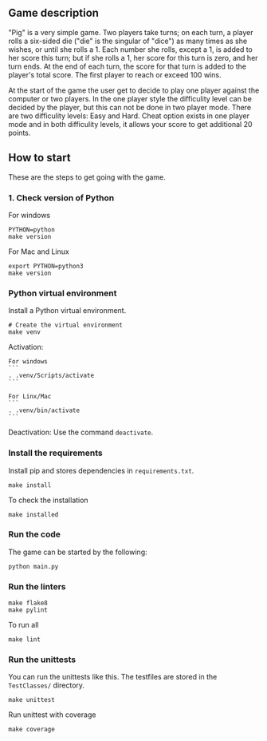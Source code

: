 Game description
--------------------------

"Pig" is a very simple game. Two players take turns; on each turn, a player rolls a six-sided die ("die" is the singular of "dice") as many times as she wishes, or until she rolls a 1. Each number she rolls, except a 1, is added to her score this turn; but if she rolls a 1, her score for this turn is zero, and her turn ends. At the end of each turn, the score for that turn is added to the player's total score. The first player to reach or exceed 100 wins.

At the start of the game the user get to decide to play one player against the computer or two players. In the one player style the difficulity level can be decided by the player, but this can not be done in two player mode. There are two difficulity levels: Easy and Hard. Cheat option exists in one player mode and in both difficulity levels, it allows your score to get additional 20 points.


How to start
--------------------------

These are the steps to get going with the game.

### 1. Check version of Python
For windows
```
PYTHON=python
make version
```

For Mac and Linux
```
export PYTHON=python3
make version
```

### Python virtual environment

Install a Python virtual environment.

```
# Create the virtual environment
make venv
```
Activation:

    For windows
    ```
    . .venv/Scripts/activate
    ```

    For Linx/Mac
    ```
    . .venv/bin/activate
    ```

Deactivation:
 Use the command `deactivate`.



### Install the requirements

Install pip and stores dependencies in `requirements.txt`.

```
make install
```

To check the installation
```
make installed
```


### Run the code

The game can be started by the following:

```
python main.py
```


### Run the linters
```
make flake8
make pylint
```

To run all
```
make lint
```


### Run the unittests

You can run the unittests like this. The testfiles are stored in the `TestClasses/` directory.

```
make unittest
```

Run unittest with coverage
```
make coverage
```

